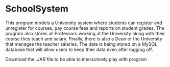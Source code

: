 # SchoolSystem
This program models a University system where students can register and unregister for courses, pay course fees and reports on 
student grades. The program also stores all Professors working at the University along with their 
course they teach and salary. Finally, there is also a Dean of the University that manages the teacher salaries. The data is being stored on a MySQL
database that will allow users to keep their data even after logging off.

Download the .JAR file to be able to interactively play with program
